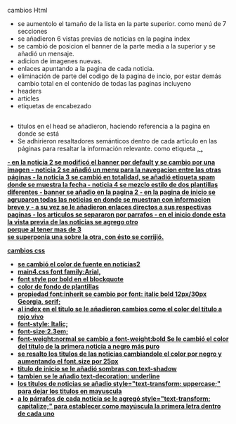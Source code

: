 cambios Html
- se aumentolo el tamaño de la lista en la parte superior. como menú de 7 secciones
- se añadieron 6 vistas previas de noticias en la pagina index
- se cambió de posicion el banner de la parte media a la superior y se añadió un mensaje.
- adicion de imagenes nuevas.
- enlaces apuntando a la pagina de cada noticia.
- eliminación de parte del codigo de la pagina de incio, por estar demás
cambio total en el contenido de todas las paginas incluyeno
- headers
- articles
- etiquetas de encabezado <h2>
- titulos en el head se añadieron, haciendo referencia a la pagina en donde se está
- Se adhirieron resaltadores semánticos dentro de cada artículo en las páginas para resaltar la información relevante.
como etiqueta <u>,
<strong>,
<b>
- en la noticia 2 se modificó el banner por default y se cambio por una imagen
- noticia 2 se añadió un menu para la navegacion entre las otras páginas
- la noticia 3 se cambió en totalidad, se añadió etiqueta spam donde se muestra la fecha
- noticia 4 se mezclo estilo de dos plantillas diferentes
- banner se añadio en la pagina 2
- en la pagina de inicio se agruparon todas las noticias en donde se muestran con informacion breve y
- a su vez se le añadieron enlaces directos a sus respectivas paginas
- los articulos se separaron por parrafos
- en el inicio donde esta la vista previa de las noticias se agrego otro <div class="row"> porque al tener mas de 3 <section>
se superponia una sobre la otra, con ésto se corrijió.

cambios css
- se cambió el color de fuente en noticias2
- main4.css font family:Arial, 
- font style por bold en el blockquote
- color de fondo de plantillas
- propiedad font:inherit se cambio por font: italic bold 12px/30px Georgia, serif; 
- al index en el titulo se le añadieron cambios como el color del título a rojo vivo
- font-style: Italic;
- font-size:2.3em;
- font-weight:normal se cambio a font-weight:bold
Se le cambió el color del título de la primera noticia a negro más puro
- se resalto los titulos de las noticias cambiandole el color por negro y aumentando el font.size por 25px
- titulo de inicio se le añadió sombras con text-shadow 
- tambien se le añadio text-decoration: underline
-  los titulos de noticias se añadio style="text-transform: uppercase;" para dejar los titulos en mayuscula
- a lo párrafos de cada noticia se le agregó  style="text-transform: capitalize;" para establecer como mayúscula la primera letra dentro de cada uno
